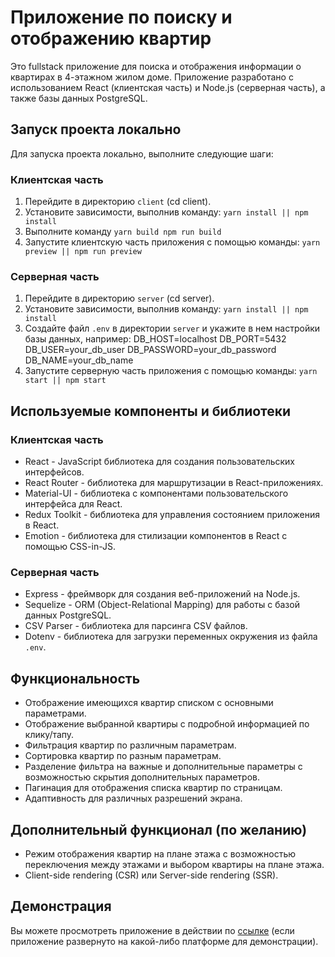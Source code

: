 # Приложение по поиску и отображению квартир

Это fullstack приложение для поиска и отображения информации о квартирах в 4-этажном жилом доме. Приложение разработано с использованием React (клиентская часть) и Node.js (серверная часть), а также базы данных PostgreSQL.

## Запуск проекта локально

Для запуска проекта локально, выполните следующие шаги:

### Клиентская часть

1. Перейдите в директорию `client` (cd client).
2. Установите зависимости, выполнив команду: `yarn install || npm install`
3. Выполните команду `yarn build npm run build`
4. Запустите клиентскую часть приложения с помощью команды: `yarn preview || npm run preview`

### Серверная часть

1. Перейдите в директорию `server` (cd server).
2. Установите зависимости, выполнив команду: `yarn install || npm install`
3. Создайте файл `.env` в директории `server` и укажите в нем настройки базы данных, например:
DB_HOST=localhost
DB_PORT=5432
DB_USER=your_db_user
DB_PASSWORD=your_db_password
DB_NAME=your_db_name
4. Запустите серверную часть приложения с помощью команды: `yarn start || npm start`

## Используемые компоненты и библиотеки

### Клиентская часть

- React - JavaScript библиотека для создания пользовательских интерфейсов.
- React Router - библиотека для маршрутизации в React-приложениях.
- Material-UI - библиотека с компонентами пользовательского интерфейса для React.
- Redux Toolkit - библиотека для управления состоянием приложения в React.
- Emotion - библиотека для стилизации компонентов в React с помощью CSS-in-JS.

### Серверная часть

- Express - фреймворк для создания веб-приложений на Node.js.
- Sequelize - ORM (Object-Relational Mapping) для работы с базой данных PostgreSQL.
- CSV Parser - библиотека для парсинга CSV файлов.
- Dotenv - библиотека для загрузки переменных окружения из файла `.env`.

## Функциональность

- Отображение имеющихся квартир списком с основными параметрами.
- Отображение выбранной квартиры с подробной информацией по клику/тапу.
- Фильтрация квартир по различным параметрам.
- Сортировка квартир по разным параметрам.
- Разделение фильтра на важные и дополнительные параметры с возможностью скрытия дополнительных параметров.
- Пагинация для отображения списка квартир по страницам.
- Адаптивность для различных разрешений экрана.

## Дополнительный функционал (по желанию)

- Режим отображения квартир на плане этажа с возможностью переключения между этажами и выбором квартиры на плане этажа.
- Client-side rendering (CSR) или Server-side rendering (SSR).

## Демонстрация

Вы можете просмотреть приложение в действии по [ссылке](URL_TO_DEMO) (если приложение развернуто на какой-либо платформе для демонстрации).
